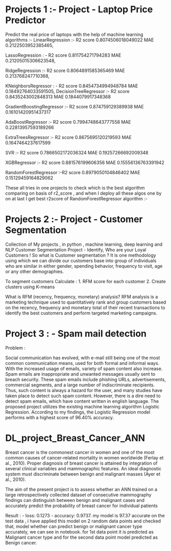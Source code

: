 # Projects 1 :- Project - Laptop Price Predictor

Predict the real price of laptops with the help of machine learning algorithms :- 
LinearRegression :- R2 score 0.8074506018049022
                    MAE 0.2122503952385465, 
                    
LassoRegression : - R2 score 0.811754271794283
                    MAE 0.21205015306623548, 
         
RidgeRegression :- R2 score 0.8064891585365469
                   MAE 0.213768247710368,

KNeighborsRegressor : - R2 score 0.8454734994948784
                        MAE 0.18492764033591505,
DecisionTreeRegressor :- R2 score 0.8435243002848313
                        MAE 0.1844079917348368

GradientBoostingRegressor :- R2 score 0.874759129389938
                             MAE 0.16101420951437317
                             
AdaBoostRegressor :- R2 score 0.7994748643777558
                     MAE 0.22813957593189266

ExtraTreesRegressor :- R2 score 0.8675695120219593
                       MAE 0.1647464237617599

SVR :- R2 score 0.7866502172036324
       MAE 0.19257266692009348

XGBRegressor :- R2 score 0.881576199606356
                MAE 0.15556136763391942


RandomForestRegressor :-R2 score 0.8979050104846402
                        MAE 0.15129459164829062

These all tries in one projects to check which is the best algorithm comparing on basis of r2_score , and when I deploy all these algos one by on at last I get best r2score of RandomForestRegressor algorithm :- 




# Projects 2 :- Project - Customer Segmentation 

Collection of My projects , in python , machine learning, deep learning and NLP
Customer Segmentation Project - Identify, Who are your Loyal Customers !
So what is Customer segmentation ?
It is one methodology using which we can divide our customers base into group of individuals who are similar in either gender, 
spending behavior, frequency to visit, age or any other demographies.

To segment customers  Calculate :
    1. RFM score for each customer
    2. Create clusters using K-means

What is RFM (recency, frequency, monetary) analysis? 
RFM analysis is a marketing technique used to quantitatively rank and group customers based on the recency, 
frequency and monetary total of their recent transactions to identify the best customers 
and perform targeted marketing campaigns.


# Project 3 : - Spam mail detection

Problem :

Social communication has evolved, with e-mail still being one of the most common communication means, used for both formal and informal ways. With the increased usage of emails, variety of spam content also increase. Spam emails are inappropriate and unwanted messages usually sent to breach security. These spam emails include phishing URLs, advertisements, commercial segments, and a large number of indiscriminate recipients. Thus, such content is always a hazard for the user, and many studies have taken place to detect such spam content. However, there is a dire need to detect spam emails, which have content written in english language. The proposed project utilizes the existing machine learning algorithm Logistic Regression. According to my findings, the Logistic Regression model performs with a highest score of 96.40% accuracy.


# DL_project_Breast_Cancer_ANN  

Breast cancer is the commonest cancer in women and one of the most common causes of cancer-related mortality in women worldwide (Ferlay et al., 2010). Proper diagnosis of breast cancer is attained by integration of several clinical variables and mammographic features. An ideal diagnostic system must discriminate between benign and malignant masses (Ayer et al., 2010).

The aim of the present project is to assess whether an ANN trained on a large retrospectively collected dataset of consecutive mammography findings can distinguish between benign and malignant cases and accurately predict the probability of breast cancer for individual patients
 
 Result : - loss: 0.1273 - accuracy: 0.9737.     my model is 97.37 accurate on the test data , i have applied this model on 2 random data points and checked that, model whether can predict benign or malignant cancer type accurately,  we can see in notebook.
 for 1st data point it is predicted as Malignant cancer type
 and for the second data point model predicted as Benign cancer.

















